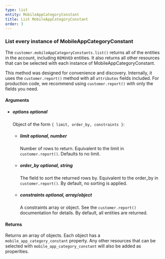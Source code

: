 ```yaml
---
type: list
entity: MobileAppCategoryConstant 
title: List MobileAppCategoryConstant 
order: 3
---
```


### List every instance of MobileAppCategoryConstant 


The `customer.mobileAppCategoryConstants.list()` returns all of the entities in the account, including `REMOVED` entities. It also returns all other resources that can be selected with each instance of MobileAppCategoryConstant.

This method was designed for convenience and discovery. Internally, it uses the `customer.report()` method with all `attributes` fields included. For production code, we recommend using `customer.report()` with only the fields you need.


#### Arguments

-   ##### options _optional_
    Object of the form `{ limit, order_by, constraints }`:
    -   ##### limit _optional, number_
        Number of rows to return. Equivalent to the limit in `customer.report()`. Defaults to no limit.
    -   ##### order_by _optional, string_
        The field to sort the returned rows by. Equivalent to the order_by in `customer.report()`. By default, no sorting is applied.
    -   ##### constraints _optional, array/object_
        A constraints array or object. See the `customer.report()` documentation for details. By default, all entities are returned.


#### Returns

Returns an array of objects.
Each object has a `mobile_app_category_constant` property. Any other resources that can be selected with `mobile_app_category_constant` will also be added as properities.
